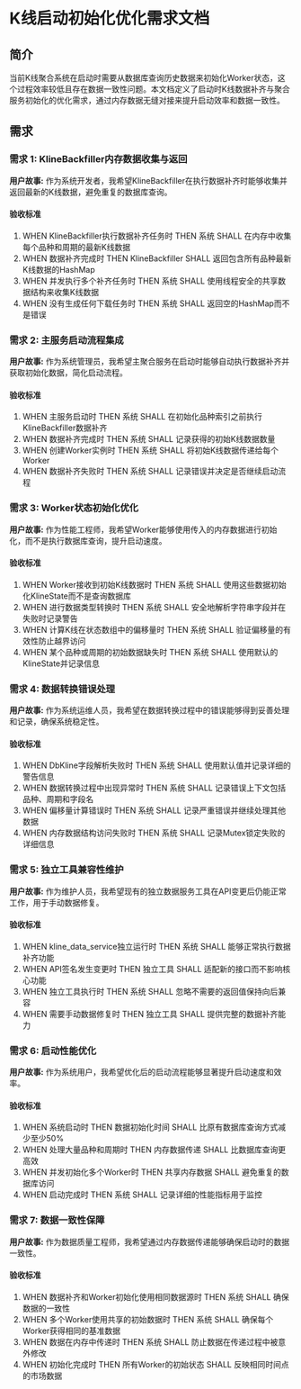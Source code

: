 # K线启动初始化优化需求文档

## 简介

当前K线聚合系统在启动时需要从数据库查询历史数据来初始化Worker状态，这个过程效率较低且存在数据一致性问题。本文档定义了启动时K线数据补齐与聚合服务初始化的优化需求，通过内存数据无缝对接来提升启动效率和数据一致性。

## 需求

### 需求 1: KlineBackfiller内存数据收集与返回

**用户故事:** 作为系统开发者，我希望KlineBackfiller在执行数据补齐时能够收集并返回最新的K线数据，避免重复的数据库查询。

#### 验收标准

1. WHEN KlineBackfiller执行数据补齐任务时 THEN 系统 SHALL 在内存中收集每个品种和周期的最新K线数据
2. WHEN 数据补齐完成时 THEN KlineBackfiller SHALL 返回包含所有品种最新K线数据的HashMap
3. WHEN 并发执行多个补齐任务时 THEN 系统 SHALL 使用线程安全的共享数据结构来收集K线数据
4. WHEN 没有生成任何下载任务时 THEN 系统 SHALL 返回空的HashMap而不是错误

### 需求 2: 主服务启动流程集成

**用户故事:** 作为系统管理员，我希望主聚合服务在启动时能够自动执行数据补齐并获取初始化数据，简化启动流程。

#### 验收标准

1. WHEN 主服务启动时 THEN 系统 SHALL 在初始化品种索引之前执行KlineBackfiller数据补齐
2. WHEN 数据补齐完成时 THEN 系统 SHALL 记录获得的初始K线数据数量
3. WHEN 创建Worker实例时 THEN 系统 SHALL 将初始K线数据传递给每个Worker
4. WHEN 数据补齐失败时 THEN 系统 SHALL 记录错误并决定是否继续启动流程

### 需求 3: Worker状态初始化优化

**用户故事:** 作为性能工程师，我希望Worker能够使用传入的内存数据进行初始化，而不是执行数据库查询，提升启动速度。

#### 验收标准

1. WHEN Worker接收到初始K线数据时 THEN 系统 SHALL 使用这些数据初始化KlineState而不是查询数据库
2. WHEN 进行数据类型转换时 THEN 系统 SHALL 安全地解析字符串字段并在失败时记录警告
3. WHEN 计算K线在状态数组中的偏移量时 THEN 系统 SHALL 验证偏移量的有效性防止越界访问
4. WHEN 某个品种或周期的初始数据缺失时 THEN 系统 SHALL 使用默认的KlineState并记录信息

### 需求 4: 数据转换错误处理

**用户故事:** 作为系统运维人员，我希望在数据转换过程中的错误能够得到妥善处理和记录，确保系统稳定性。

#### 验收标准

1. WHEN DbKline字段解析失败时 THEN 系统 SHALL 使用默认值并记录详细的警告信息
2. WHEN 数据转换过程中出现异常时 THEN 系统 SHALL 记录错误上下文包括品种、周期和字段名
3. WHEN 偏移量计算错误时 THEN 系统 SHALL 记录严重错误并继续处理其他数据
4. WHEN 内存数据结构访问失败时 THEN 系统 SHALL 记录Mutex锁定失败的详细信息

### 需求 5: 独立工具兼容性维护

**用户故事:** 作为维护人员，我希望现有的独立数据服务工具在API变更后仍能正常工作，用于手动数据修复。

#### 验收标准

1. WHEN kline_data_service独立运行时 THEN 系统 SHALL 能够正常执行数据补齐功能
2. WHEN API签名发生变更时 THEN 独立工具 SHALL 适配新的接口而不影响核心功能
3. WHEN 独立工具执行时 THEN 系统 SHALL 忽略不需要的返回值保持向后兼容
4. WHEN 需要手动数据修复时 THEN 独立工具 SHALL 提供完整的数据补齐能力

### 需求 6: 启动性能优化

**用户故事:** 作为系统用户，我希望优化后的启动流程能够显著提升启动速度和效率。

#### 验收标准

1. WHEN 系统启动时 THEN 数据初始化时间 SHALL 比原有数据库查询方式减少至少50%
2. WHEN 处理大量品种和周期时 THEN 内存数据传递 SHALL 比数据库查询更高效
3. WHEN 并发初始化多个Worker时 THEN 共享内存数据 SHALL 避免重复的数据库访问
4. WHEN 启动完成时 THEN 系统 SHALL 记录详细的性能指标用于监控

### 需求 7: 数据一致性保障

**用户故事:** 作为数据质量工程师，我希望通过内存数据传递能够确保启动时的数据一致性。

#### 验收标准

1. WHEN 数据补齐和Worker初始化使用相同数据源时 THEN 系统 SHALL 确保数据的一致性
2. WHEN 多个Worker使用共享的初始数据时 THEN 系统 SHALL 确保每个Worker获得相同的基准数据
3. WHEN 数据在内存中传递时 THEN 系统 SHALL 防止数据在传递过程中被意外修改
4. WHEN 初始化完成时 THEN 所有Worker的初始状态 SHALL 反映相同时间点的市场数据